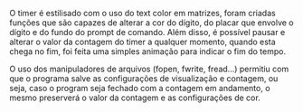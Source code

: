 O timer é estilisado com o uso do text color em matrizes, foram criadas funções que são capazes de alterar a cor do dígito, do placar que envolve o dígito e do fundo do prompt de comando. Além disso, é possível pausar e
alterar o valor da contagem do timer a qualquer momento, quando esta chega no fim, foi feita uma simples animação para indicar o fim do tempo.

O uso dos manipuladores de arquivos (fopen, fwrite, fread...) permitiu com que o programa salve as configurações de visualização e contagem, ou seja, caso o program seja fechado com a contagem em andamento, o mesmo preserverá o valor da contagem e as configurações de cor.
